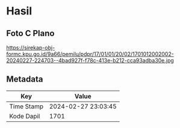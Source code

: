 # Hasil

## Foto C Plano

https://sirekap-obj-formc.kpu.go.id/9a66/pemilu/pdpr/17/01/01/20/02/1701012002002-20240227-224703--4bad927f-f78c-413e-b212-cca93adba30e.jpg


## Metadata

| Key        | Value               |
| ---------- | ------------------- |
| Time Stamp | 2024-02-27 23:03:45 |
| Kode Dapil | 1701                |



